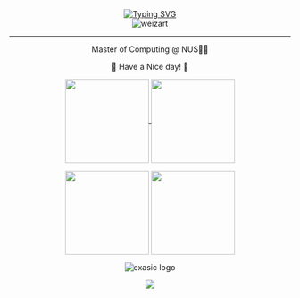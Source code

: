<div align="center">
    <a href="https://git.io/typing-svg"><img src="https://readme-typing-svg.herokuapp.com?font=Fira+Code&size=30&pause=1000&center=true&vCenter=true&width=870&height=100&lines=Hello+World!;I'm+Ziang.;A+Software+Developer;A+Data+Engineer;A+Travler." alt="Typing SVG" /></a>
</div>
<div align="center">
    <img src="https://komarev.com/ghpvc/?username=weizart&label=Profile%20views&color=0e75b6&style=flat" alt="weizart" />
</div>
<hr>

<div align="center">
    <p>Master of Computing @ NUS👨‍🎓</p>
    <p>🌟 Have a Nice day! 🌟</p>
</div>

<p align="center">
  <a href="https://github.com/weizart">
    <img align="center"
         height="150em"
         src="https://github-readme-stats.vercel.app/api?username=Weizart&show_icons=true&include_all_commits=true&count_private=true&theme=ambient_gradient&hide_border=true&hide=stars&hide_rank=true" />
  </a>
  <a href="https://github.com/weizart">
    <img align="center"
         height="150em"
         src="https://github-readme-stats.vercel.app/api/top-langs?username=Weizart&show_icons=true&include_all_commits=true&count_private=true&theme=ambient_gradient&hide_border=true&layout=compact&hide=jupyter%20notebook,html" />
  </a>
</p>

<p align="center">
    <img align="center"
         height="150em"
         src="https://github-profile-summary-cards.vercel.app/api/cards/profile-details?username=weizart&theme=github" />
    <img align="center"
         height="150em"
         src="http://github-profile-summary-cards.vercel.app/api/cards/productive-time?username=weizart&theme=github&utcOffset=8" />
  </a>
</p>
  <!--
  <a href="https://github.com/TongWu">
    <img align="center"
         height="150em"
         src="https://github-readme-stats.vercel.app/api/wakatime?username=weizart&layout=default&theme=light&langs_count=10&count_private=true&include_all_commits=true" />
  </a>
-->
<p align="center">
  <img src="https://skillicons.dev/icons?i=python,java,mysql,postgresql,mongodb,matlab,pytorch,tensorflow,docker,postman,linux&theme=light" alt="exasic logo" />
</p>
<p align="center">
  <a href="https://github.com/weizart">
    <img
      align="center"
      src="https://github-profile-trophy.vercel.app/?username=weizart&theme=onedark&no-frame=true&row=1&&margin-w=20&no-bg=true"/>
  </a>
</a>
</p>
